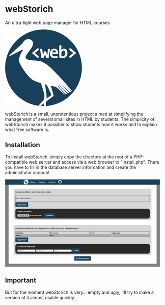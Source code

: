 # webStorich
An ultra-light web page manager for HTML courses

![webStorich Logo](/iconewebStorich.png)

webStorich is a small, unpretentious project aimed at simplifying the management of several small sites in HTML by students.
The simplicity of webStorich makes it possible to show students how it works and to explain what free software is.

## Installation
To install webStorich, simply copy the directory at the root of a PHP-compatible web server and access via a web browser to "install.php". There you have to fill in the database server information and create the administrator account.

![webStorich capture](/Capture8.PNG)

## Important
But for the moment webStorich is very... empty and ugly, I'll try to make a version of it almost usable quickly.
